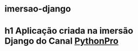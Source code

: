 # imersao-django

# h1 Aplicação criada na imersão Django do Canal [PythonPro](https://www.youtube.com/c/canaldevpro)
